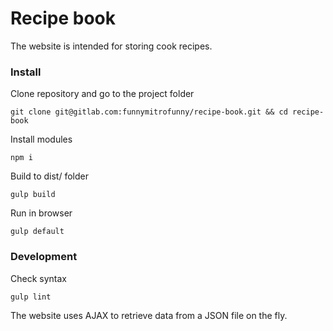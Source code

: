 # Recipe book

The website is intended for storing cook recipes.


### Install

Clone repository and go to the project folder

```
git clone git@gitlab.com:funnymitrofunny/recipe-book.git && cd recipe-book
```

Install modules

```
npm i
```

Build to dist/ folder

```
gulp build
```

Run in browser

```
gulp default
```


### Development

Check syntax

```
gulp lint
```

The website uses AJAX to retrieve data from a JSON file on the fly.
